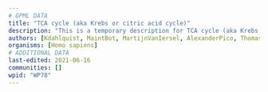 ```yaml
---
# GPML DATA
title: "TCA cycle (aka Krebs or citric acid cycle)"
description: "This is a temporary description for TCA cycle (aka Krebs or citric acid cycle)"
authors: [Kdahlquist, MaintBot, MartijnVanIersel, AlexanderPico, Thomas, N.Fidelman, Khanspers, Ray Andrews II, HarmNijveen, Mdstobbe, Smhouten, Ddigles, Egonw, DeSl, Finterly, Eweitz]
organisms: [Homo sapiens]
# ADDITIONAL DATA
last-edited: 2021-06-16
communities: []
wpid: "WP78"
---
```

